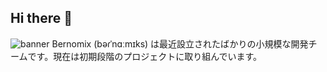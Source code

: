 ## Hi there 👋
![banner](https://github.com/bernomix/.github/assets/156060902/69ded332-e088-4b2d-ae78-49417d2c376f)
Bernomix (bəɾˈnɑːmɪks) は最近設立されたばかりの小規模な開発チームです。現在は初期段階のプロジェクトに取り組んでいます。

<!--

**Here are some ideas to get you started:**

🙋‍♀️ A short introduction - what is your organization all about?
🌈 Contribution guidelines - how can the community get involved?
👩‍💻 Useful resources - where can the community find your docs? Is there anything else the community should know?
🍿 Fun facts - what does your team eat for breakfast?
🧙 Remember, you can do mighty things with the power of [Markdown](https://docs.github.com/github/writing-on-github/getting-started-with-writing-and-formatting-on-github/basic-writing-and-formatting-syntax)
-->
